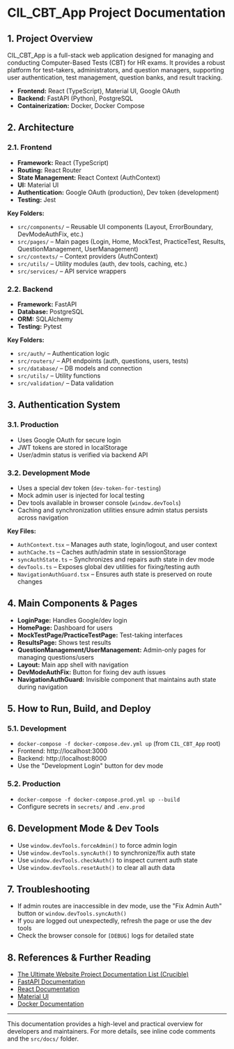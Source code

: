 # CIL_CBT_App Project Documentation

## 1. Project Overview

CIL_CBT_App is a full-stack web application designed for managing and conducting Computer-Based Tests (CBT) for HR exams. It provides a robust platform for test-takers, administrators, and question managers, supporting user authentication, test management, question banks, and result tracking.

- **Frontend:** React (TypeScript), Material UI, Google OAuth
- **Backend:** FastAPI (Python), PostgreSQL
- **Containerization:** Docker, Docker Compose

## 2. Architecture

### 2.1. Frontend
- **Framework:** React (TypeScript)
- **Routing:** React Router
- **State Management:** React Context (AuthContext)
- **UI:** Material UI
- **Authentication:** Google OAuth (production), Dev token (development)
- **Testing:** Jest

**Key Folders:**
- `src/components/` – Reusable UI components (Layout, ErrorBoundary, DevModeAuthFix, etc.)
- `src/pages/` – Main pages (Login, Home, MockTest, PracticeTest, Results, QuestionManagement, UserManagement)
- `src/contexts/` – Context providers (AuthContext)
- `src/utils/` – Utility modules (auth, dev tools, caching, etc.)
- `src/services/` – API service wrappers

### 2.2. Backend
- **Framework:** FastAPI
- **Database:** PostgreSQL
- **ORM:** SQLAlchemy
- **Testing:** Pytest

**Key Folders:**
- `src/auth/` – Authentication logic
- `src/routers/` – API endpoints (auth, questions, users, tests)
- `src/database/` – DB models and connection
- `src/utils/` – Utility functions
- `src/validation/` – Data validation

## 3. Authentication System

### 3.1. Production
- Uses Google OAuth for secure login
- JWT tokens are stored in localStorage
- User/admin status is verified via backend API

### 3.2. Development Mode
- Uses a special dev token (`dev-token-for-testing`)
- Mock admin user is injected for local testing
- Dev tools available in browser console (`window.devTools`)
- Caching and synchronization utilities ensure admin status persists across navigation

**Key Files:**
- `AuthContext.tsx` – Manages auth state, login/logout, and user context
- `authCache.ts` – Caches auth/admin state in sessionStorage
- `syncAuthState.ts` – Synchronizes and repairs auth state in dev mode
- `devTools.ts` – Exposes global dev utilities for fixing/testing auth
- `NavigationAuthGuard.tsx` – Ensures auth state is preserved on route changes

## 4. Main Components & Pages

- **LoginPage:** Handles Google/dev login
- **HomePage:** Dashboard for users
- **MockTestPage/PracticeTestPage:** Test-taking interfaces
- **ResultsPage:** Shows test results
- **QuestionManagement/UserManagement:** Admin-only pages for managing questions/users
- **Layout:** Main app shell with navigation
- **DevModeAuthFix:** Button for fixing dev auth issues
- **NavigationAuthGuard:** Invisible component that maintains auth state during navigation

## 5. How to Run, Build, and Deploy

### 5.1. Development
- `docker-compose -f docker-compose.dev.yml up` (from `CIL_CBT_App` root)
- Frontend: http://localhost:3000
- Backend: http://localhost:8000
- Use the "Development Login" button for dev mode

### 5.2. Production
- `docker-compose -f docker-compose.prod.yml up --build`
- Configure secrets in `secrets/` and `.env.prod`

## 6. Development Mode & Dev Tools

- Use `window.devTools.forceAdmin()` to force admin login
- Use `window.devTools.syncAuth()` to synchronize/fix auth state
- Use `window.devTools.checkAuth()` to inspect current auth state
- Use `window.devTools.resetAuth()` to clear all auth data

## 7. Troubleshooting

- If admin routes are inaccessible in dev mode, use the "Fix Admin Auth" button or `window.devTools.syncAuth()`
- If you are logged out unexpectedly, refresh the page or use the dev tools
- Check the browser console for `[DEBUG]` logs for detailed state

## 8. References & Further Reading

- [The Ultimate Website Project Documentation List (Crucible)](https://crucible.io/insights/news/the-ultimate-website-project-documentation-list-20-must-have-documents/)
- [FastAPI Documentation](https://fastapi.tiangolo.com/)
- [React Documentation](https://react.dev/)
- [Material UI](https://mui.com/)
- [Docker Documentation](https://docs.docker.com/)

---

This documentation provides a high-level and practical overview for developers and maintainers. For more details, see inline code comments and the `src/docs/` folder.
